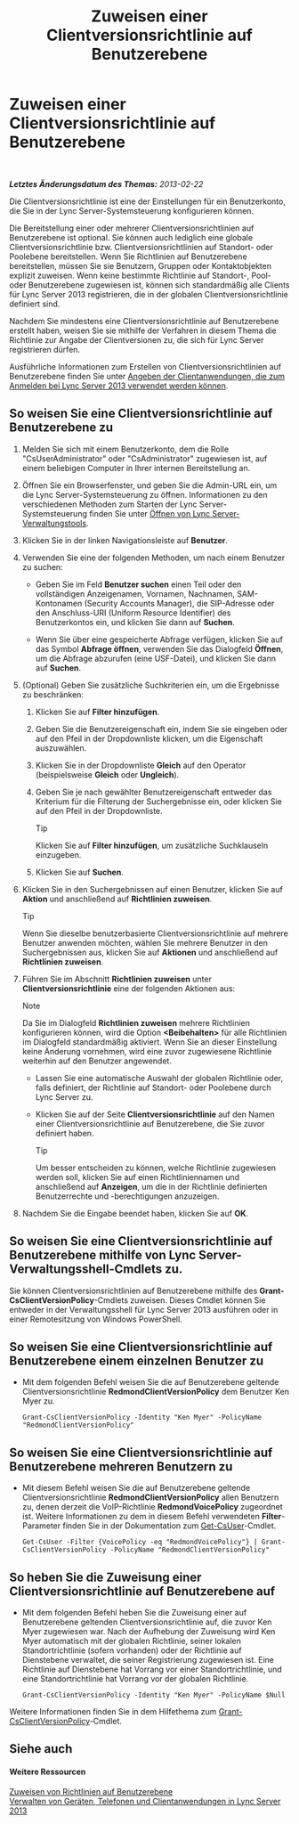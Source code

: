 ﻿---
title: Zuweisen einer Clientversionsrichtlinie auf Benutzerebene
TOCTitle: Zuweisen einer Clientversionsrichtlinie auf Benutzerebene
ms:assetid: f7e8ba2f-62dc-4e7d-8b63-682986f10240
ms:mtpsurl: https://technet.microsoft.com/de-de/library/Gg182607(v=OCS.15)
ms:contentKeyID: 49295947
ms.date: 05/19/2016
mtps_version: v=OCS.15
ms.translationtype: HT
---

# Zuweisen einer Clientversionsrichtlinie auf Benutzerebene

 

_**Letztes Änderungsdatum des Themas:** 2013-02-22_

Die Clientversionsrichtlinie ist eine der Einstellungen für ein Benutzerkonto, die Sie in der Lync Server-Systemsteuerung konfigurieren können.

Die Bereitstellung einer oder mehrerer Clientversionsrichtlinien auf Benutzerebene ist optional. Sie können auch lediglich eine globale Clientversionsrichtlinie bzw. Clientversionsrichtlinien auf Standort- oder Poolebene bereitstellen. Wenn Sie Richtlinien auf Benutzerebene bereitstellen, müssen Sie sie Benutzern, Gruppen oder Kontaktobjekten explizit zuweisen. Wenn keine bestimmte Richtlinie auf Standort-, Pool- oder Benutzerebene zugewiesen ist, können sich standardmäßig alle Clients für Lync Server 2013 registrieren, die in der globalen Clientversionsrichtlinie definiert sind.

Nachdem Sie mindestens eine Clientversionsrichtlinie auf Benutzerebene erstellt haben, weisen Sie sie mithilfe der Verfahren in diesem Thema die Richtlinie zur Angabe der Clientversionen zu, die sich für Lync Server registrieren dürfen.

Ausführliche Informationen zum Erstellen von Clientversionsrichtlinien auf Benutzerebene finden Sie unter [Angeben der Clientanwendungen, die zum Anmelden bei Lync Server 2013 verwendet werden können](lync-server-2013-specifying-the-client-applications-that-can-be-used-to-log-on-to-lync-server-2013.md).

## So weisen Sie eine Clientversionsrichtlinie auf Benutzerebene zu

1.  Melden Sie sich mit einem Benutzerkonto, dem die Rolle "CsUserAdministrator" oder "CsAdministrator" zugewiesen ist, auf einem beliebigen Computer in Ihrer internen Bereitstellung an.

2.  Öffnen Sie ein Browserfenster, und geben Sie die Admin-URL ein, um die Lync Server-Systemsteuerung zu öffnen. Informationen zu den verschiedenen Methoden zum Starten der Lync Server-Systemsteuerung finden Sie unter [Öffnen von Lync Server-Verwaltungstools](lync-server-2013-open-lync-server-administrative-tools.md).

3.  Klicken Sie in der linken Navigationsleiste auf **Benutzer**.

4.  Verwenden Sie eine der folgenden Methoden, um nach einem Benutzer zu suchen:
    
      - Geben Sie im Feld **Benutzer suchen** einen Teil oder den vollständigen Anzeigenamen, Vornamen, Nachnamen, SAM-Kontonamen (Security Accounts Manager), die SIP-Adresse oder den Anschluss-URI (Uniform Resource Identifier) des Benutzerkontos ein, und klicken Sie dann auf **Suchen**.
    
      - Wenn Sie über eine gespeicherte Abfrage verfügen, klicken Sie auf das Symbol **Abfrage öffnen**, verwenden Sie das Dialogfeld **Öffnen**, um die Abfrage abzurufen (eine USF-Datei), und klicken Sie dann auf **Suchen**.

5.  (Optional) Geben Sie zusätzliche Suchkriterien ein, um die Ergebnisse zu beschränken:
    
    1.  Klicken Sie auf **Filter hinzufügen**.
    
    2.  Geben Sie die Benutzereigenschaft ein, indem Sie sie eingeben oder auf den Pfeil in der Dropdownliste klicken, um die Eigenschaft auszuwählen.
    
    3.  Klicken Sie in der Dropdownliste **Gleich** auf den Operator (beispielsweise **Gleich** oder **Ungleich**).
    
    4.  Geben Sie je nach gewählter Benutzereigenschaft entweder das Kriterium für die Filterung der Suchergebnisse ein, oder klicken Sie auf den Pfeil in der Dropdownliste.
        

        > [!TIP]
        > Klicken Sie auf <STRONG>Filter hinzufügen</STRONG>, um zusätzliche Suchklauseln einzugeben.

    
    5.  Klicken Sie auf **Suchen**.

6.  Klicken Sie in den Suchergebnissen auf einen Benutzer, klicken Sie auf **Aktion** und anschließend auf **Richtlinien zuweisen**.
    

    > [!TIP]
    > Wenn Sie dieselbe benutzerbasierte Clientversionsrichtlinie auf mehrere Benutzer anwenden möchten, wählen Sie mehrere Benutzer in den Suchergebnissen aus, klicken Sie auf <STRONG>Aktionen</STRONG> und anschließend auf <STRONG>Richtlinien zuweisen</STRONG>.



7.  Führen Sie im Abschnitt **Richtlinien zuweisen** unter **Clientversionsrichtlinie** eine der folgenden Aktionen aus:
    

    > [!NOTE]
    > Da Sie im Dialogfeld <STRONG>Richtlinien zuweisen</STRONG> mehrere Richtlinien konfigurieren können, wird die Option <STRONG>&lt;Beibehalten&gt;</STRONG> für alle Richtlinien im Dialogfeld standardmäßig aktiviert. Wenn Sie an dieser Einstellung keine Änderung vornehmen, wird eine zuvor zugewiesene Richtlinie weiterhin auf den Benutzer angewendet.

    
      - Lassen Sie eine automatische Auswahl der globalen Richtlinie oder, falls definiert, der Richtlinie auf Standort- oder Poolebene durch Lync Server zu.
    
      - Klicken Sie auf der Seite **Clientversionsrichtlinie** auf den Namen einer Clientversionsrichtlinie auf Benutzerebene, die Sie zuvor definiert haben.
        

        > [!TIP]
        > Um besser entscheiden zu können, welche Richtlinie zugewiesen werden soll, klicken Sie auf einen Richtliniennamen und anschließend auf <STRONG>Anzeigen</STRONG>, um die in der Richtlinie definierten Benutzerrechte und -berechtigungen anzuzeigen.



8.  Nachdem Sie die Eingabe beendet haben, klicken Sie auf **OK**.

## So weisen Sie eine Clientversionsrichtlinie auf Benutzerebene mithilfe von Lync Server-Verwaltungsshell-Cmdlets zu.

Sie können Clientversionsrichtlinien auf Benutzerebene mithilfe des **Grant-CsClientVersionPolicy**-Cmdlets zuweisen. Dieses Cmdlet können Sie entweder in der Verwaltungsshell für Lync Server 2013 ausführen oder in einer Remotesitzung von Windows PowerShell.

## So weisen Sie eine Clientversionsrichtlinie auf Benutzerebene einem einzelnen Benutzer zu

  - Mit dem folgenden Befehl weisen Sie die auf Benutzerebene geltende Clientversionsrichtlinie **RedmondClientVersionPolicy** dem Benutzer Ken Myer zu.
    
        Grant-CsClientVersionPolicy -Identity "Ken Myer" -PolicyName "RedmondClientVersionPolicy"

## So weisen Sie eine Clientversionsrichtlinie auf Benutzerebene mehreren Benutzern zu

  - Mit diesem Befehl weisen Sie die auf Benutzerebene geltende Clientversionsrichtlinie **RedmondClientVersionPolicy** allen Benutzern zu, denen derzeit die VoIP-Richtlinie **RedmondVoicePolicy** zugeordnet ist. Weitere Informationen zu dem in diesem Befehl verwendeten **Filter**-Parameter finden Sie in der Dokumentation zum [Get-CsUser](https://docs.microsoft.com/en-us/powershell/module/skype/Get-CsUser)-Cmdlet.
    
        Get-CsUser -Filter {VoicePolicy -eq "RedmondVoicePolicy"} | Grant-CsClientVersionPolicy -PolicyName "RedmondClientVersionPolicy"

## So heben Sie die Zuweisung einer Clientversionsrichtlinie auf Benutzerebene auf

  - Mit dem folgenden Befehl heben Sie die Zuweisung einer auf Benutzerebene geltenden Clientversionsrichtlinie auf, die zuvor Ken Myer zugewiesen war. Nach der Aufhebung der Zuweisung wird Ken Myer automatisch mit der globalen Richtlinie, seiner lokalen Standortrichtlinie (sofern vorhanden) oder der Richtlinie auf Dienstebene verwaltet, die seiner Registrierung zugewiesen ist. Eine Richtlinie auf Dienstebene hat Vorrang vor einer Standortrichtlinie, und eine Standortrichtlinie hat Vorrang vor der globalen Richtlinie.
    
        Grant-CsClientVersionPolicy -Identity "Ken Myer" -PolicyName $Null

Weitere Informationen finden Sie in dem Hilfethema zum [Grant-CsClientVersionPolicy](https://docs.microsoft.com/en-us/powershell/module/skype/Grant-CsClientVersionPolicy)-Cmdlet.

## Siehe auch

#### Weitere Ressourcen

[Zuweisen von Richtlinien auf Benutzerebene](lync-server-2013-assigning-per-user-policies.md)  
[Verwalten von Geräten, Telefonen und Clientanwendungen in Lync Server 2013](lync-server-2013-managing-devices-phones-and-client-applications.md)

